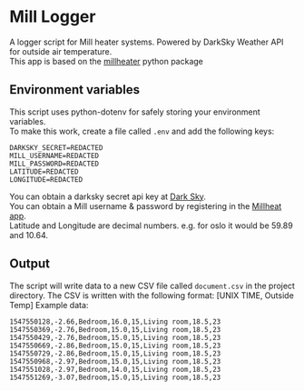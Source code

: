 # Mill Logger

A logger script for Mill heater systems. Powered by DarkSky Weather API for outside air temperature.  
This app is based on the [millheater](https://pypi.org/project/millheater/) python package

## Environment variables

This script uses python-dotenv for safely storing your environment variables.  
To make this work, create a file called `.env` and add the following keys:

```
DARKSKY_SECRET=REDACTED
MILL_USERNAME=REDACTED
MILL_PASSWORD=REDACTED
LATITUDE=REDACTED
LONGITUDE=REDACTED
```

You can obtain a darksky secret api key at [Dark Sky](https://darksky.net/dev).  
You can obtain a Mill username & password by registering in the [Millheat app](https://www.millheat.com/#millheat-app).  
Latitude and Longitude are decimal numbers. e.g. for oslo it would be 59.89 and 10.64.

## Output

The script will write data to a new CSV file called `document.csv` in the project directory.
The CSV is written with the following format: [UNIX TIME, Outside Temp]
Example data:

```
1547550128,-2.66,Bedroom,16.0,15,Living room,18.5,23
1547550369,-2.76,Bedroom,15.0,15,Living room,18.5,23
1547550429,-2.76,Bedroom,15.0,15,Living room,18.5,23
1547550669,-2.86,Bedroom,15.0,15,Living room,18.5,23
1547550729,-2.86,Bedroom,15.0,15,Living room,18.5,23
1547550968,-2.97,Bedroom,15.0,15,Living room,18.5,23
1547551028,-2.97,Bedroom,14.0,15,Living room,18.5,23
1547551269,-3.07,Bedroom,15.0,15,Living room,18.5,23
```
